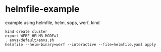 # helmfile-example
example using helmfile, helm, sops, werf, kind

```
kind create cluster
export WERF_HELM3_MODE=1
. envs/default/envs.sh
helmfile --helm-binary=werf --interactive --file=helmfile.yaml apply
```
